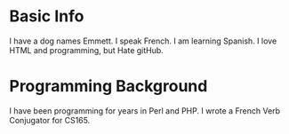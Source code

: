 <!DOCTYPE html>
<html>
<head>
	<title>Jonathan Gamble: Bio</title>
	<meta charset="UTF-8">
</head>

<body>
<h1>Basic Info</h1>
I have a dog names Emmett.
I speak French.
I am learning Spanish.
I love HTML and programming, but Hate gitHub.

<h1>Programming Background</h1>
I have been programming for years in Perl and PHP.
I wrote a French Verb Conjugator for CS165.

</body>

</html>